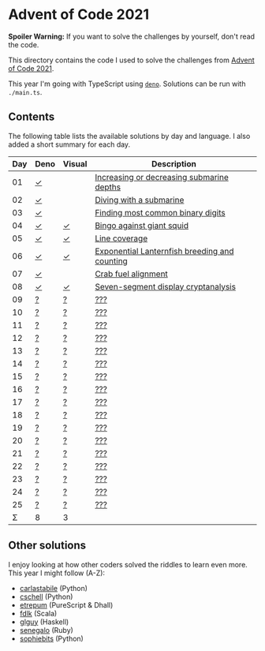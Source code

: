 Advent of Code 2021
===================

**Spoiler Warning:** If you want to solve the challenges by yourself, don't read the code.

This directory contains the code I used to solve the challenges from [Advent of Code 2021](http://adventofcode.com/2021).

This year I'm going with TypeScript using [`deno`](https://deno.land/). Solutions can be run with `./main.ts`.

Contents
--------

The following table lists the available solutions by day and language. I also
added a short summary for each day.

Day | Deno        | Visual     | Description
----|-------------|------------|-------------------------------------------------
01  | [✓][deno01] |            | [Increasing or decreasing submarine depths][aoc01]
02  | [✓][deno02] |            | [Diving with a submarine][aoc02]
03  | [✓][deno03] |            | [Finding most common binary digits][aoc03]
04  | [✓][deno04] | [✓][vis04] | [Bingo against giant squid][aoc04]
05  | [✓][deno05] | [✓][vis05] | [Line coverage][aoc05]
06  | [✓][deno06] | [✓][vis06] | [Exponential Lanternfish breeding and counting][aoc06]
07  | [✓][deno07] |            | [Crab fuel alignment][aoc07]
08  | [✓][deno08] | [✓][vis08] | [Seven-segment display cryptanalysis][aoc08]
09  | [?][deno09] | [?][vis09] | [???][aoc09]
10  | [?][deno10] | [?][vis10] | [???][aoc10]
11  | [?][deno11] | [?][vis11] | [???][aoc11]
12  | [?][deno12] | [?][vis12] | [???][aoc12]
13  | [?][deno13] | [?][vis13] | [???][aoc13]
14  | [?][deno14] | [?][vis14] | [???][aoc14]
15  | [?][deno15] | [?][vis15] | [???][aoc15]
16  | [?][deno16] | [?][vis16] | [???][aoc16]
17  | [?][deno17] | [?][vis17] | [???][aoc17]
18  | [?][deno18] | [?][vis18] | [???][aoc18]
19  | [?][deno19] | [?][vis19] | [???][aoc19]
20  | [?][deno20] | [?][vis20] | [???][aoc20]
21  | [?][deno21] | [?][vis21] | [???][aoc21]
22  | [?][deno22] | [?][vis22] | [???][aoc22]
23  | [?][deno23] | [?][vis23] | [???][aoc23]
24  | [?][deno24] | [?][vis24] | [???][aoc24]
25  | [?][deno25] | [?][vis25] | [???][aoc25]
Σ   |           8 |          3 |

Other solutions
---------------

I enjoy looking at how other coders solved the riddles to learn even more. This
year I might follow (A-Z):

* [carlastabile](https://github.com/carlastabile/advent-of-code/tree/master/2021) (Python)
* [cschell](https://github.com/cschell/adventofcode/tree/master/2021) (Python)
* [etrepum](https://github.com/etrepum) (PureScript & Dhall)
* [fdlk](https://github.com/fdlk/advent-2021) (Scala)
* [glguy](https://github.com/glguy/advent2021) (Haskell)
* [senegalo](https://github.com/senegalo) (Ruby)
* [sophiebits](https://github.com/sophiebits/adventofcode/tree/main/) (Python)

 [aoc01]: http://adventofcode.com/2020/day/1
 [aoc02]: http://adventofcode.com/2020/day/2
 [aoc03]: http://adventofcode.com/2020/day/3
 [aoc04]: http://adventofcode.com/2020/day/4
 [aoc05]: http://adventofcode.com/2020/day/5
 [aoc06]: http://adventofcode.com/2020/day/6
 [aoc07]: http://adventofcode.com/2020/day/7
 [aoc08]: http://adventofcode.com/2020/day/8
 [aoc09]: http://adventofcode.com/2020/day/9
 [aoc10]: http://adventofcode.com/2020/day/10
 [aoc11]: http://adventofcode.com/2020/day/11
 [aoc12]: http://adventofcode.com/2020/day/12
 [aoc13]: http://adventofcode.com/2020/day/13
 [aoc14]: http://adventofcode.com/2020/day/14
 [aoc15]: http://adventofcode.com/2020/day/15
 [aoc16]: http://adventofcode.com/2020/day/16
 [aoc17]: http://adventofcode.com/2020/day/17
 [aoc18]: http://adventofcode.com/2020/day/18
 [aoc19]: http://adventofcode.com/2020/day/19
 [aoc20]: http://adventofcode.com/2020/day/20
 [aoc21]: http://adventofcode.com/2020/day/21
 [aoc22]: http://adventofcode.com/2020/day/22
 [aoc23]: http://adventofcode.com/2020/day/23
 [aoc24]: http://adventofcode.com/2020/day/24
 [aoc25]: http://adventofcode.com/2020/day/25
 [deno01]: day01/main.ts
 [deno02]: day02/main.ts
 [deno03]: day03/main.ts
 [deno04]: day04/main.ts
 [deno05]: day05/main.ts
 [deno06]: day06/main.ts
 [deno07]: day07/main.ts
 [deno08]: day08/main.ts
 [deno09]: day09/main.ts
 [deno10]: day10/main.ts
 [deno11]: day11/main.ts
 [deno12]: day12/main.ts
 [deno13]: day13/main.ts
 [deno14]: day14/main.ts
 [deno15]: day15/main.ts
 [deno16]: day16/main.ts
 [deno17]: day17/main.ts
 [deno18]: day18/main.ts
 [deno19]: day18/main.ts
 [deno20]: day20/main.ts
 [deno21]: day21/main.ts
 [deno22]: day22/main.ts
 [deno23]: day23/main.ts
 [deno24]: day24/main.ts
 [deno25]: day25/main.ts
 [vis01]: day01/vis.ts
 [vis02]: day02/vis.ts
 [vis03]: day03/vis.ts
 [vis04]: day04/vis.ts
 [vis05]: day05/vis.ts
 [vis06]: day06/vis.ts
 [vis07]: day07/vis.ts
 [vis08]: day08/vis.ts
 [vis09]: day09/vis.ts
 [vis10]: day10/vis.ts
 [vis11]: day11/vis.ts
 [vis12]: day12/vis.ts
 [vis13]: day13/vis.ts
 [vis14]: day14/vis.ts
 [vis15]: day15/vis.ts
 [vis16]: day16/vis.ts
 [vis17]: day17/vis.ts
 [vis18]: day18/vis.ts
 [vis19]: day19/vis.ts
 [vis20]: day20/vis.ts
 [vis21]: day21/vis.ts
 [vis22]: day22/vis.ts
 [vis23]: day23/vis.ts
 [vis24]: day24/vis.ts
 [vis25]: day25/vis.ts

